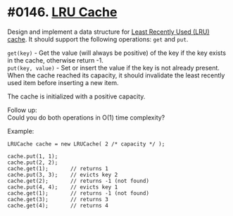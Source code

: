 # #0146. [LRU Cache](https://leetcode.com/problems/lru-cache/description/) 

Design and implement a data structure for [Least Recently Used (LRU) cache][1]. It should support the following operations: `get` and `put`.

`get(key)` \- Get the value (will always be positive) of the key if the key exists in the cache, otherwise return -1.  
`put(key, value)` \- Set or insert the value if the key is not already present. When the cache reached its capacity, it should invalidate the least recently used item before inserting a new item.

The cache is initialized with a positive capacity.

Follow up:  
Could you do both operations in O(1) time complexity?

Example:
    
    
    
    LRUCache cache = new LRUCache( 2 /* capacity */ );
    
    cache.put(1, 1);
    cache.put(2, 2);
    cache.get(1);       // returns 1
    cache.put(3, 3);    // evicts key 2
    cache.get(2);       // returns -1 (not found)
    cache.put(4, 4);    // evicts key 1
    cache.get(1);       // returns -1 (not found)
    cache.get(3);       // returns 3
    cache.get(4);       // returns 4
    

 

[1]: https://en.wikipedia.org/wiki/Cache_replacement_policies#LRU